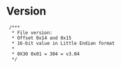 # Version

     /***
      * File version:
      * Offset 0x14 and 0x15
      * 16-bit value in Little Endian format
      *
      * 0X30 0x01 = 304 = v3.04
      */
